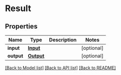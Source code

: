 # Result

## Properties
Name | Type | Description | Notes
------------ | ------------- | ------------- | -------------
**input** | [**Input**](Input.md) |  | [optional] 
**output** | [**Output**](Output.md) |  | [optional] 

[[Back to Model list]](../README.md#documentation-for-models) [[Back to API list]](../README.md#documentation-for-api-endpoints) [[Back to README]](../README.md)


